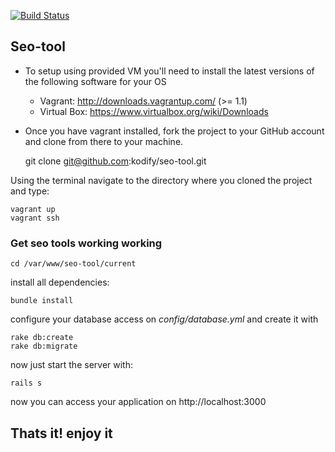 [![Build Status](https://magnum.travis-ci.com/kodify/seo-tool.png?token=9qjd4oAq37iG5xvb5hMs&branch=master)](https://magnum.travis-ci.com/kodify/seo-tool)

## Seo-tool


* To setup using provided VM you'll need to install the latest versions of the following software for your OS
    * Vagrant: http://downloads.vagrantup.com/ (>= 1.1)
    * Virtual Box: https://www.virtualbox.org/wiki/Downloads

* Once you have vagrant installed, fork the project to your GitHub account and clone from there to your machine.

    git clone git@github.com:kodify/seo-tool.git

Using the terminal navigate to the directory where you cloned the project and type:

    vagrant up
    vagrant ssh

### Get seo tools working working

```
cd /var/www/seo-tool/current
```

install all dependencies:
```
bundle install
```

configure your database access on *config/database.yml*
and create it with
```
rake db:create
rake db:migrate
```

now just start the server with:
```
rails s
```

now you can access your application on http://localhost:3000


## Thats it! enjoy it


